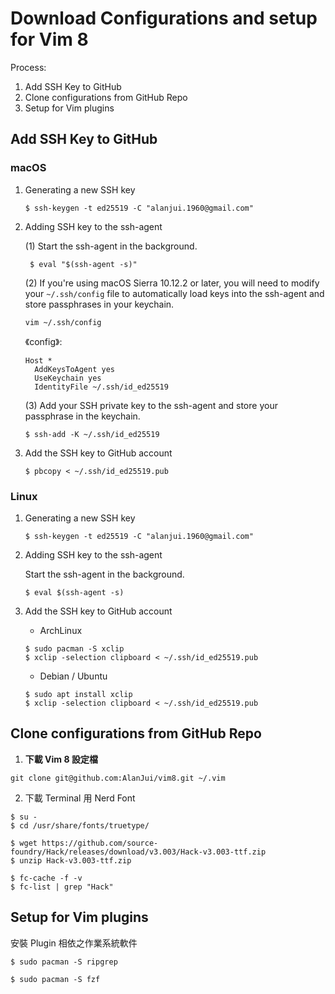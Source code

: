 # Download Configurations and setup for Vim 8

Process:

1.  Add SSH Key to GitHub
2.  Clone configurations from GitHub Repo
3.  Setup for Vim plugins

## Add SSH Key to GitHub

### macOS

1.  Generating a new SSH key

    ```
    $ ssh-keygen -t ed25519 -C "alanjui.1960@gmail.com"
    ```

2.  Adding SSH key to the ssh-agent

    (1) Start the ssh-agent in the background.

         $ eval "$(ssh-agent -s)"

    (2) If you're using macOS Sierra 10.12.2 or later, you will need to modify your `~/.ssh/config` file to automatically load keys into the ssh-agent and store passphrases in your keychain.

        vim ~/.ssh/config

    《config》:

        Host *
          AddKeysToAgent yes
          UseKeychain yes
          IdentityFile ~/.ssh/id_ed25519

    (3) Add your SSH private key to the ssh-agent and store your passphrase in the keychain.

        $ ssh-add -K ~/.ssh/id_ed25519

3.  Add the SSH key to GitHub account

    ```
    $ pbcopy < ~/.ssh/id_ed25519.pub
    ```

### Linux

1.  Generating a new SSH key

        $ ssh-keygen -t ed25519 -C "alanjui.1960@gmail.com"

2.  Adding SSH key to the ssh-agent

    Start the ssh-agent in the background.

        $ eval $(ssh-agent -s)

3.  Add the SSH key to GitHub account

    - ArchLinux

    ```
    $ sudo pacman -S xclip
    $ xclip -selection clipboard < ~/.ssh/id_ed25519.pub
    ```

    - Debian / Ubuntu

    ```
    $ sudo apt install xclip
    $ xclip -selection clipboard < ~/.ssh/id_ed25519.pub
    ```

## Clone configurations from GitHub Repo

1.  **下載 Vim 8 設定檔**

```
git clone git@github.com:AlanJui/vim8.git ~/.vim
```

2. 下載 Terminal 用 Nerd Font

```
$ su -
$ cd /usr/share/fonts/truetype/

$ wget https://github.com/source-foundry/Hack/releases/download/v3.003/Hack-v3.003-ttf.zip
$ unzip Hack-v3.003-ttf.zip

$ fc-cache -f -v
$ fc-list | grep "Hack"
```

## Setup for Vim plugins

安裝 Plugin 相依之作業系統軟件

```
$ sudo pacman -S ripgrep

$ sudo pacman -S fzf
```

